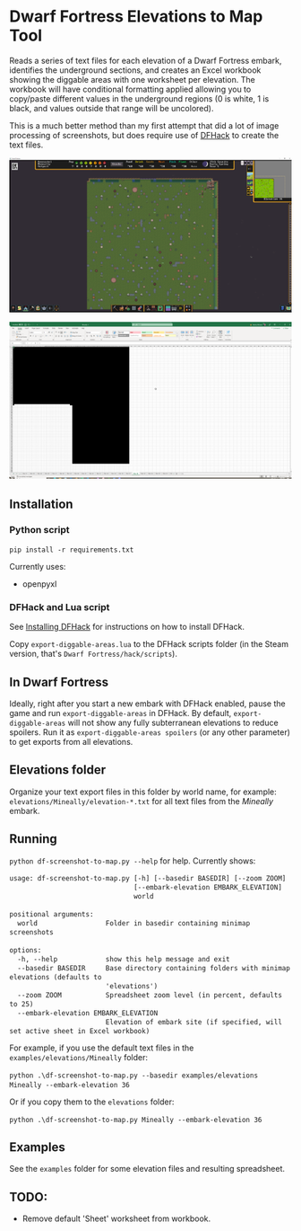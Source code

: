 # Dwarf Fortress Elevations to Map Tool

Reads a series of text files for each elevation of a Dwarf Fortress embark,
identifies the underground sections,
and creates an Excel workbook showing the diggable areas with one worksheet per elevation.
The workbook will have conditional formatting applied allowing you to copy/paste different values in the underground regions
(0 is white, 1 is black, and values outside that range will be uncolored).

This is a much better method than my first attempt that did a lot of image processing of screenshots, but does require use of [DFHack](https://docs.dfhack.org/) to create the text files.

[![Original minimap](embark-elevation-df-thumbnail.png)](embark-elevation-df.png)

[![Corresponding worksheet from an Excel workbook](embark-elevation-excel-thumbnail.png)](embark-elevation-excel.png)

## Installation

### Python script

`pip install -r requirements.txt`

Currently uses:

- openpyxl

### DFHack and Lua script

See [Installing DFHack](https://docs.dfhack.org/en/stable/docs/Installing.html) for instructions on how to install DFHack.

Copy `export-diggable-areas.lua` to the DFHack scripts folder (in the Steam version, that's `Dwarf Fortress/hack/scripts`).

## In Dwarf Fortress

Ideally, right after you start a new embark with DFHack enabled,
pause the game and run `export-diggable-areas` in DFHack.
By default, `export-diggable-areas` will not show any fully subterranean elevations to reduce spoilers.
Run it as `export-diggable-areas spoilers` (or any other parameter) to get exports from all elevations.

## Elevations folder

Organize your text export files in this folder by world name, for example: `elevations/Mineally/elevation-*.txt` for all text files from the *Mineally* embark.

## Running

`python df-screenshot-to-map.py --help` for help. Currently shows:

```
usage: df-screenshot-to-map.py [-h] [--basedir BASEDIR] [--zoom ZOOM]
                               [--embark-elevation EMBARK_ELEVATION]
                               world

positional arguments:
  world                 Folder in basedir containing minimap screenshots

options:
  -h, --help            show this help message and exit
  --basedir BASEDIR     Base directory containing folders with minimap elevations (defaults to
                        'elevations')
  --zoom ZOOM           Spreadsheet zoom level (in percent, defaults to 25)
  --embark-elevation EMBARK_ELEVATION
                        Elevation of embark site (if specified, will set active sheet in Excel workbook)
```

For example, if you use the default text files in the `examples/elevations/Mineally` folder:

`python .\df-screenshot-to-map.py --basedir examples/elevations Mineally --embark-elevation 36`

Or if you copy them to the `elevations` folder:

`python .\df-screenshot-to-map.py Mineally --embark-elevation 36`

## Examples

See the `examples` folder for some elevation files and resulting spreadsheet.

## TODO:

- Remove default 'Sheet' worksheet from workbook.

